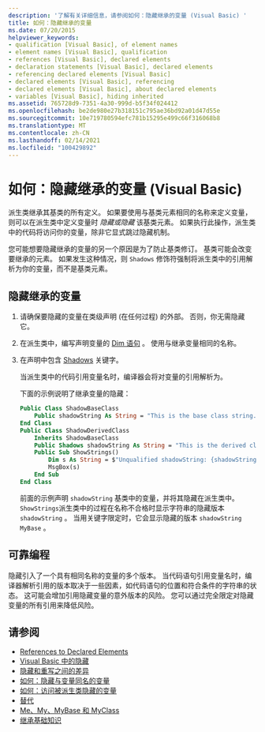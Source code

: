 ```yaml
---
description: '了解有关详细信息，请参阅如何：隐藏继承的变量 (Visual Basic) '
title: 如何：隐藏继承的变量
ms.date: 07/20/2015
helpviewer_keywords:
- qualification [Visual Basic], of element names
- element names [Visual Basic], qualification
- references [Visual Basic], declared elements
- declaration statements [Visual Basic], declared elements
- referencing declared elements [Visual Basic]
- declared elements [Visual Basic], referencing
- declared elements [Visual Basic], about declared elements
- variables [Visual Basic], hiding inherited
ms.assetid: 765728d9-7351-4a30-999d-b5f34f024412
ms.openlocfilehash: be2de980e27b318151c795ae36bd92a01d47d55e
ms.sourcegitcommit: 10e719780594efc781b15295e499c66f316068b8
ms.translationtype: MT
ms.contentlocale: zh-CN
ms.lasthandoff: 02/14/2021
ms.locfileid: "100429892"
---
```

# <a name="how-to-hide-an-inherited-variable-visual-basic"></a>如何：隐藏继承的变量 (Visual Basic)

派生类继承其基类的所有定义。 如果要使用与基类元素相同的名称来定义变量，则可以在派生类中定义变量时 *隐藏或隐藏* 该基类元素。 如果执行此操作，派生类中的代码将访问你的变量，除非它显式跳过隐藏机制。

您可能想要隐藏继承的变量的另一个原因是为了防止基类修订。 基类可能会改变要继承的元素。 如果发生这种情况，则 `Shadows` 修饰符强制将派生类中的引用解析为你的变量，而不是基类元素。

## <a name="to-hide-an-inherited-variable"></a>隐藏继承的变量

1. 请确保要隐藏的变量在类级声明 (在任何过程) 的外部。 否则，你无需隐藏它。
  
2. 在派生类中，编写声明变量的 [Dim 语句](../../../language-reference/statements/dim-statement.md) 。 使用与继承变量相同的名称。

3. 在声明中包含 [Shadows](../../../language-reference/modifiers/shadows.md) 关键字。

     当派生类中的代码引用变量名时，编译器会将对变量的引用解析为。

     下面的示例说明了继承变量的隐藏：
  
    ```vb  
    Public Class ShadowBaseClass  
        Public shadowString As String = "This is the base class string."  
    End Class  
    Public Class ShadowDerivedClass  
        Inherits ShadowBaseClass  
        Public Shadows shadowString As String = "This is the derived class string."  
        Public Sub ShowStrings()  
            Dim s As String = $"Unqualified shadowString: {shadowString}{vbCrLf}MyBase.shadowString: {MyBase.shadowString}"
            MsgBox(s)  
        End Sub  
    End Class  
    ```  
  
     前面的示例声明 `shadowString` 基类中的变量，并将其隐藏在派生类中。 `ShowStrings`派生类中的过程在名称不合格时显示字符串的隐藏版本 `shadowString` 。 当用关键字限定时，它会显示隐藏的版本 `shadowString` `MyBase` 。  
  
## <a name="robust-programming"></a>可靠编程

隐藏引入了一个具有相同名称的变量的多个版本。 当代码语句引用变量名时，编译器解析引用的版本取决于一些因素，如代码语句的位置和符合条件的字符串的状态。 这可能会增加引用隐藏变量的意外版本的风险。 您可以通过完全限定对隐藏变量的所有引用来降低风险。

## <a name="see-also"></a>请参阅

- [References to Declared Elements](references-to-declared-elements.md)
- [Visual Basic 中的隐藏](shadowing.md)
- [隐藏和重写之间的差异](differences-between-shadowing-and-overriding.md)
- [如何：隐藏与变量同名的变量](how-to-hide-a-variable-with-the-same-name-as-your-variable.md)
- [如何：访问被派生类隐藏的变量](how-to-access-a-variable-hidden-by-a-derived-class.md)
- [替代](../../../language-reference/modifiers/overrides.md)
- [Me、My、MyBase 和 MyClass](../../program-structure/me-my-mybase-and-myclass.md)
- [继承基础知识](../objects-and-classes/inheritance-basics.md)
